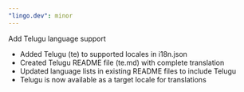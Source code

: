 ```yaml
---
"lingo.dev": minor
---
```


Add Telugu language support

- Added Telugu (te) to supported locales in i18n.json
- Created Telugu README file (te.md) with complete translation
- Updated language lists in existing README files to include Telugu
- Telugu is now available as a target locale for translations